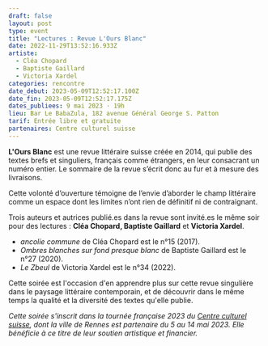 ```yaml
---
draft: false
layout: post
type: event
title: "Lectures : Revue L'Ours Blanc"
date: 2022-11-29T13:52:16.933Z
artiste:
  - Cléa Chopard
  - Baptiste Gaillard
  - Victoria Xardel
categories: rencontre
date_debut: 2023-05-09T12:52:17.100Z
date_fin: 2023-05-09T12:52:17.175Z
dates_publiees: 9 mai 2023 · 19h
lieu: Bar Le BabaZula, 182 avenue Général George S. Patton
tarif: Entrée libre et gratuite
partenaires: Centre culturel suisse
---
```

**L'Ours Blanc** est une revue littéraire suisse créée en 2014, qui publie des textes brefs et singuliers, français comme étrangers, en leur consacrant un numéro entier. Le sommaire de la revue s’écrit donc au fur et à mesure des livraisons. 

Cette volonté d’ouverture témoigne de l’envie d’aborder le champ littéraire comme un espace dont les limites n’ont rien de définitif ni de contraignant.

Trois auteurs et autrices publié.es dans la revue sont invité.es le même soir pour des lectures : **Cléa Chopard, Baptiste Gaillard** et **Victoria Xardel**. 

* *ancolie commune* de Cléa Chopard est le n°15 (2017).
* *Ombres blanches sur fond presque blanc* de Baptiste Gaillard est le n°27 (2020).
* *Le Zbeul* de Victoria Xardel est le n°34 (2022).

Cette soirée est l'occasion d'en apprendre plus sur cette revue singulière dans le paysage littéraire contemporain, et de découvrir dans le même temps la qualité et la diversité des textes qu'elle publie.

*Cette soirée s'inscrit dans la tournée française 2023 du [Centre culturel suisse](https://www.ccsparis.com/evenements/centre-culturel-suisse-on-tour-a-rennes/), dont la ville de Rennes est partenaire du 5 au 14 mai 2023. Elle bénéficie à ce titre de leur soutien artistique et financier.*
